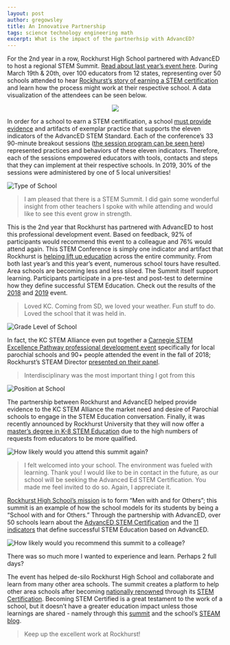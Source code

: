 ```yaml
---
layout: post
author: gregowsley
title: An Innovative Partnership
tags: science technology engineering math 
excerpt: What is the impact of the partnerhsip with AdvancED?
---
```


For the 2nd year in a row, Rockhurst High School partnered with AdvancED to host a regional STEM Summit. [Read about last year’s event here](http://steam.rockhursths.edu/2018/03/15/AdvancED-STEM-Conference.html). During March 19th & 20th, over 100 educators from 12 states, representing over 50 schools attended to hear [Rockhurst’s story of earning a STEM certification](https://www.rockhursths.edu/pages/news/news---stem-certification) and learn how the process might work at their respective school. A data visualization of the attendees can be seen below.

<center>
<div class='tableauPlaceholder' id='viz1556735351566' style='position: relative'><noscript><a href='#'><img alt=' ' src='https:&#47;&#47;public.tableau.com&#47;static&#47;images&#47;20&#47;2019STEMSummitAttendees&#47;2019STEMSummitAttendeesDashboard&#47;1_rss.png' style='border: none' /></a></noscript><object class='tableauViz'  style='display:none;'><param name='host_url' value='https%3A%2F%2Fpublic.tableau.com%2F' /> <param name='embed_code_version' value='3' /> <param name='site_root' value='' /><param name='name' value='2019STEMSummitAttendees&#47;2019STEMSummitAttendeesDashboard' /><param name='tabs' value='no' /><param name='toolbar' value='yes' /><param name='static_image' value='https:&#47;&#47;public.tableau.com&#47;static&#47;images&#47;20&#47;2019STEMSummitAttendees&#47;2019STEMSummitAttendeesDashboard&#47;1.png' /> <param name='animate_transition' value='yes' /><param name='display_static_image' value='yes' /><param name='display_spinner' value='yes' /><param name='display_overlay' value='yes' /><param name='display_count' value='yes' /><param name='filter' value='publish=yes' /></object></div>                <script type='text/javascript'>                    var divElement = document.getElementById('viz1556735351566');                    var vizElement = divElement.getElementsByTagName('object')[0];                    vizElement.style.width='100%';vizElement.style.height=(divElement.offsetWidth*0.75)+'px';                    var scriptElement = document.createElement('script');                    scriptElement.src = 'https://public.tableau.com/javascripts/api/viz_v1.js';                    vizElement.parentNode.insertBefore(scriptElement, vizElement);                </script>
</center>

In order for a school to earn a STEM certification, a school [must provide evidence](http://steam.rockhursths.edu/stem-certification/) and artifacts of exemplar practice that supports the eleven indicators of the AdvancED STEM Standard. Each of the conference’s 33 90-minute breakout sessions ([the session program can be seen here](https://custom.cvent.com/110075779E56425DB8EDA43F961FFAB6/files/b1c372dc912c4ba19d8cbd55cbad7a88.pdf)) represented practices and behaviors of these eleven indicators. Therefore, each of the sessions empowered educators with tools, contacts and steps that they can implement at their respective schools. In 2019, 30% of the sessions were administered by one of 5 local universities!

<div class="center">
  <img alt="Type of School" src="{{ site.baseurl }}/img/2019AdvED1.png">
</div>

<blockquote>I am pleased that there is a STEM Summit. I did gain some wonderful insight from other teachers I spoke with while attending and would like to see this event grow in strength.</blockquote>

This is the 2nd year that Rockhurst has partnered with AdvancED to host this professional development event. Based on feedback, 92% of participants would recommend this event to a colleague and 76% would attend again. This STEM Conference is simply one indicator and artifact that Rockhurst is [helping lift up education](http://steam.rockhursths.edu/2018/04/01/STEAM-Supports-Catholic-Education.html) across the entire community. From both last year’s and this year’s event, numerous school tours have resulted. Area schools are becoming less and less siloed. The Summit itself support learning. Participants participate in a pre-test and post-test to determine how they define successful STEM Education. Check out the results of the [2018](http://steam.rockhursths.edu/2018/04/02/The-Words-We-Use.html) and [2019](http://steam.rockhursths.edu/2019/03/20/Learning-at-STEM-Summit.html) event.

<blockquote>Loved KC. Coming from SD, we loved your weather. Fun stuff to do. Loved the school that it was held in.
</blockquote>

<div class="center">
  <img alt="Grade Level of School" src="{{ site.baseurl }}/img/2019AdvED2.png">
</div>

In fact, the KC STEM Alliance even put together a [Carnegie STEM Excellence Pathway professional development event](https://drive.google.com/file/d/0B1-JIRrX_4I5TlVKZzk2WDRWQzVISzI0cXlEN3RuWlMydUFR/view?usp=sharing) specifically for local parochial schools and 90+ people attended the event in the fall of 2018; Rockhurst’s STEAM Director [presented on their panel](https://drive.google.com/file/d/1E-HGfgF7gihVdMRlPaCXFEEAqh2Pq5YK/view?usp=sharing). 

<blockquote>Interdisciplinary was the most important thing I got from this</blockquote>

<div class="center">
  <img alt="Position at School" src="{{ site.baseurl }}/img/2019AdvED3.png">
</div>

The partnership between Rockhurst and AdvancED helped provide evidence to the KC STEM Alliance the market need and desire of Parochial schools to engage in the STEM Education conversation. Finally, it was recently announced by Rockhurst University that they will now offer a [master’s degree in K-8 STEM Education](https://www.rockhurst.edu/education/graduate/master-educational-studies#steam) due to the high numbers of requests from educators to be more qualified.

<div class="center">
  <img alt="How likely would you attend this summit again?" src="{{ site.baseurl }}/img/2019AdvED5.png">
</div>

<blockquote>I felt welcomed into your school. The environment was fueled with learning. Thank you! I would like to be in contact in the future, as our school will be seeking the Advanced Ed STEM Certification. You made me feel invited to do so. Again, I appreciate it.</blockquote>

 [Rockhurst High School’s mission](https://www.rockhursths.edu/pages/about-us/school-information/about-us---school-information---mission-and-vision) is to form “Men with and for Others”; this summit is an example of how the school models for its students by being a “School with and for Others.” Through the partnership with AdvancED, over 50 schools learn about the [AdvancED STEM Certification](http://steam.rockhursths.edu/stem-certification/) and the [11 indicators](http://steam.rockhursths.edu/stem-certification/) that define successful STEM Education based on AdvancED.

<div class="center">
  <img alt="How likely would you recommend this summit to a colleage?" src="{{ site.baseurl }}/img/2019AdvED4.png">
</div>

<blocquote>There was so much more I wanted to experience and learn. Perhaps 2 full days?
</blockquote>


The event has helped de-silo Rockhurst High School and collaborate and learn from many other area schools. The summit creates a platform to help other area schools after becoming [nationally renowned](http://steam.rockhursths.edu/2017/03/28/Nationally-Renowned.html) through its [STEM Certification](https://www.rockhursths.edu/pages/news/news---stem-certification). Becoming STEM Certified is a great testament to the work of a school, but it doesn’t have a greater education impact unless those learnings are shared - namely through this [summit](http://www.cvent.com/events/advanced-midwest-stem-summit-2019/event-summary-dd6ce7f8f112483b82d5e669634413cf.aspx?dvce=1) and the school’s [STEAM blog](http://steam.rockhursths.edu/).

<blockquote>Keep up the excellent work at Rockhurst!</blockquote>


